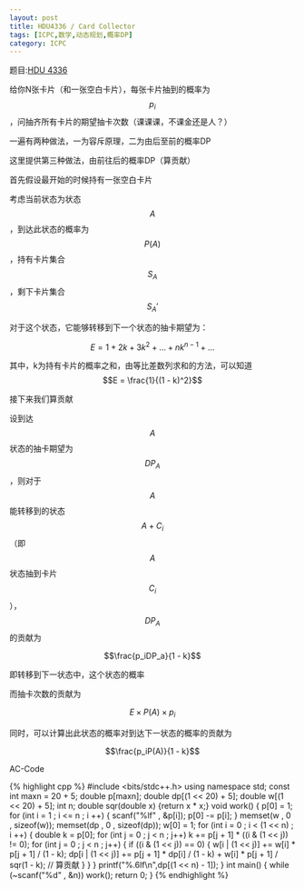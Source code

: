 ```yaml
---
layout: post
title: HDU4336 / Card Collector
tags: [ICPC,数学,动态规划,概率DP]
category: ICPC
---
```


题目:[HDU 4336](http://acm.hdu.edu.cn/showproblem.php?pid=4336)

给你N张卡片（和一张空白卡片），每张卡片抽到的概率为$$p_i$$，问抽齐所有卡片的期望抽卡次数（课课课，不课金还是人？）

一遍有两种做法，一为容斥原理，二为由后至前的概率DP

这里提供第三种做法，由前往后的概率DP（算贡献）

首先假设最开始的时候持有一张空白卡片

考虑当前状态为状态$$A$$，到达此状态的概率为$$P(A)$$，持有卡片集合$$S_A$$，剩下卡片集合$$S_A'$$

对于这个状态，它能够转移到下一个状态的抽卡期望为：

$$E = 1 + 2k + 3k^2 + \ldots + nk^{n - 1} + \ldots$$

其中，k为持有卡片的概率之和，由等比差数列求和的方法，可以知道$$E = \frac{1}{(1 - k)^2}$$

接下来我们算贡献

设到达$$A$$状态的抽卡期望为$$DP_A$$，则对于$$A$$能转移到的状态$$A+C_i$$（即$$A$$状态抽到卡片$$C_i$$），$$DP_A$$的贡献为

$$\frac{p_iDP_a}{1 - k}$$

即转移到下一状态中，这个状态的概率

而抽卡次数的贡献为

$$E\times P(A)\times p_i$$

同时，可以计算出此状态的概率对到达下一状态的概率的贡献为

$$\frac{p_iP(A)}{1 - k}$$

AC-Code

{% highlight cpp %}
#include <bits/stdc++.h>
using namespace std;
const int maxn = 20 + 5;
double p[maxn];
double dp[(1 << 20) + 5];
double w[(1 << 20) + 5];
int n;
double sqr(double x) {return x * x;}
void work()
{
    p[0] = 1;
    for (int i = 1 ; i <= n ; i ++)
    {
        scanf("%lf" , &p[i]);
        p[0] -= p[i];
    }
    memset(w , 0 , sizeof(w));
    memset(dp , 0 , sizeof(dp));
    w[0] = 1;
    for (int i = 0 ; i < (1 << n) ; i ++)
    {
        double k = p[0];
        for (int j = 0 ; j < n ; j++)
            k += p[j + 1] * ((i & (1 << j)) != 0);
        for (int j = 0 ; j < n ; j++)
        {
            if ((i & (1 << j)) == 0)
            {
                w[i | (1 << j)] += w[i] * p[j + 1] / (1 - k);
                dp[i | (1 << j)] += p[j + 1] * dp[i] / (1 - k) + w[i] * p[j + 1] / sqr(1 - k);
                // 算贡献
            }
        }
    }
    printf("%.6lf\n",dp[(1 << n) - 1]);
}
int main()
{
    while (~scanf("%d" , &n))
        work();
    return 0;
}
{% endhighlight %}

